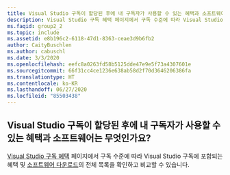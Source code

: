 ```yaml
---
title: Visual Studio 구독이 할당된 후에 내 구독자가 사용할 수 있는 혜택과 소프트웨어는 무엇인가요?
description: Visual Studio 구독 혜택 페이지에서 구독 수준에 따라 Visual Studio 구독에 포함되는 혜택 및 소프트웨어 다운로드의 전체 목록을 확인하고 비교할 수 있습...
ms.faqid: group2_2
ms.topic: include
ms.assetid: e8b196c2-6118-47d1-8363-ceae3d9b6fb2
author: CaityBuschlen
ms.author: cabuschl
ms.date: 3/3/2020
ms.openlocfilehash: eefc8a0263fd58b5125dde47e9e5f73a4307601e
ms.sourcegitcommit: 66f31cc4ce1236e638ab58d2f70d3646206386fa
ms.translationtype: HT
ms.contentlocale: ko-KR
ms.lasthandoff: 06/27/2020
ms.locfileid: "85503438"
---
```

## <a name="what-benefits-and-software-is-available-to-my-subscriber-once-a-visual-studio-subscription-has-been-assigned"></a>Visual Studio 구독이 할당된 후에 내 구독자가 사용할 수 있는 혜택과 소프트웨어는 무엇인가요?

[Visual Studio 구독 혜택](https://visualstudio.microsoft.com/vs/benefits/) 페이지에서 구독 수준에 따라 Visual Studio 구독에 포함되는 혜택 및 [소프트웨어 다운로드](https://docs.microsoft.com/visualstudio/subscriptions/software-download-list)의 전체 목록을 확인하고 비교할 수 있습니다.
